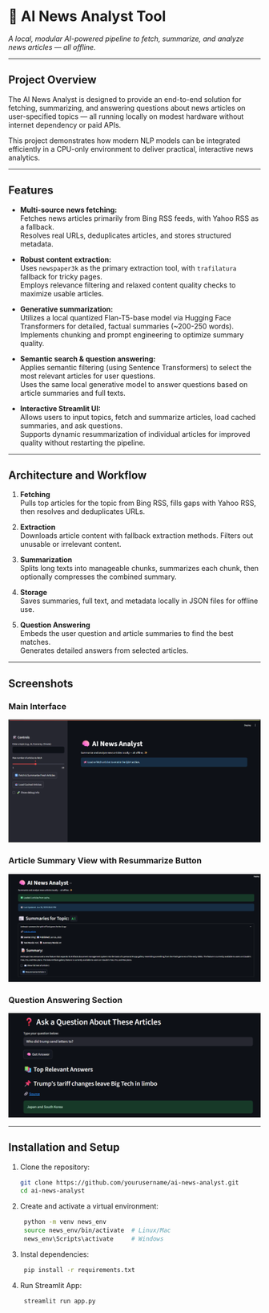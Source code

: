 # 🧠 AI News Analyst Tool

_A local, modular AI-powered pipeline to fetch, summarize, and analyze news articles — all offline._

---

## Project Overview

The AI News Analyst is designed to provide an end-to-end solution for fetching, summarizing, and answering questions about news articles on user-specified topics — all running locally on modest hardware without internet dependency or paid APIs.

This project demonstrates how modern NLP models can be integrated efficiently in a CPU-only environment to deliver practical, interactive news analytics.

---

## Features

- **Multi-source news fetching:**  
  Fetches news articles primarily from Bing RSS feeds, with Yahoo RSS as a fallback.  
  Resolves real URLs, deduplicates articles, and stores structured metadata.

- **Robust content extraction:**  
  Uses `newspaper3k` as the primary extraction tool, with `trafilatura` fallback for tricky pages.  
  Employs relevance filtering and relaxed content quality checks to maximize usable articles.

- **Generative summarization:**  
  Utilizes a local quantized Flan-T5-base model via Hugging Face Transformers for detailed, factual summaries (~200-250 words).  
  Implements chunking and prompt engineering to optimize summary quality.

- **Semantic search & question answering:**  
  Applies semantic filtering (using Sentence Transformers) to select the most relevant articles for user questions.  
  Uses the same local generative model to answer questions based on article summaries and full texts.

- **Interactive Streamlit UI:**  
  Allows users to input topics, fetch and summarize articles, load cached summaries, and ask questions.  
  Supports dynamic resummarization of individual articles for improved quality without restarting the pipeline.

---

## Architecture and Workflow

1. **Fetching**  
   Pulls top articles for the topic from Bing RSS, fills gaps with Yahoo RSS, then resolves and deduplicates URLs.

2. **Extraction**  
   Downloads article content with fallback extraction methods. Filters out unusable or irrelevant content.

3. **Summarization**  
   Splits long texts into manageable chunks, summarizes each chunk, then optionally compresses the combined summary.

4. **Storage**  
   Saves summaries, full text, and metadata locally in JSON files for offline use.

5. **Question Answering**  
   Embeds the user question and article summaries to find the best matches.  
   Generates detailed answers from selected articles.

---

## Screenshots

### Main Interface

![Main Interface](screenshots/main_interface.png)

### Article Summary View with Resummarize Button

![Summary and Resummarize](screenshots/summary_resummarize.png)

### Question Answering Section

![Q&A Section](screenshots/question_answering.png)

---

## Installation and Setup

1. Clone the repository:

   ```bash
   git clone https://github.com/yourusername/ai-news-analyst.git
   cd ai-news-analyst

2. Create and activate a virtual environment:

   ```bash
    python -m venv news_env
    source news_env/bin/activate  # Linux/Mac
    news_env\Scripts\activate     # Windows

3. Instal dependencies:

   ```bash
    pip install -r requirements.txt

4. Run Streamlit App:

   ```bash
    streamlit run app.py
